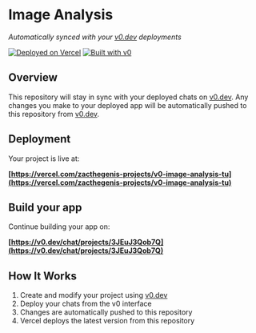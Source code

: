 # Image Analysis

*Automatically synced with your [v0.dev](https://v0.dev) deployments*

[![Deployed on Vercel](https://img.shields.io/badge/Deployed%20on-Vercel-black?style=for-the-badge&logo=vercel)](https://vercel.com/zacthegenis-projects/v0-image-analysis-tu)
[![Built with v0](https://img.shields.io/badge/Built%20with-v0.dev-black?style=for-the-badge)](https://v0.dev/chat/projects/3JEuJ3Qob7Q)

## Overview

This repository will stay in sync with your deployed chats on [v0.dev](https://v0.dev).
Any changes you make to your deployed app will be automatically pushed to this repository from [v0.dev](https://v0.dev).

## Deployment

Your project is live at:

**[https://vercel.com/zacthegenis-projects/v0-image-analysis-tu](https://vercel.com/zacthegenis-projects/v0-image-analysis-tu)**

## Build your app

Continue building your app on:

**[https://v0.dev/chat/projects/3JEuJ3Qob7Q](https://v0.dev/chat/projects/3JEuJ3Qob7Q)**

## How It Works

1. Create and modify your project using [v0.dev](https://v0.dev)
2. Deploy your chats from the v0 interface
3. Changes are automatically pushed to this repository
4. Vercel deploys the latest version from this repository
